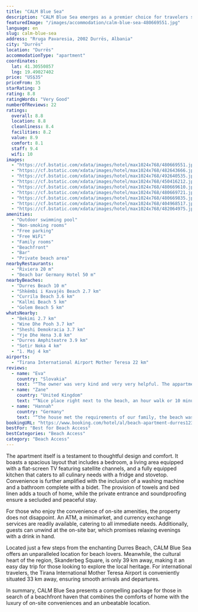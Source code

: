 ```yaml
---
title: "CALM Blue Sea"
description: "CALM Blue Sea emerges as a premier choice for travelers seeking a serene beachfront escape in Durrës."
featuredImage: "/images/accommodation/calm-blue-sea-480669551.jpg"
language: en
slug: calm-blue-sea
address: "Rruga Pavaresia, 2002 Durrës, Albania"
city: "Durrës"
location: "Durrës"
accommodationType: "apartment"
coordinates:
  lat: 41.30550857
  lng: 19.49027402
price: "US$35"
priceFrom: 35
starRating: 3
rating: 8.8
ratingWords: "Very Good"
numberOfReviews: 22
ratings:
  overall: 8.8
  location: 8.8
  cleanliness: 8.4
  facilities: 8.2
  value: 8.9
  comfort: 8.1
  staff: 9.4
  wifi: 10
images:
  - "https://cf.bstatic.com/xdata/images/hotel/max1024x768/480669551.jpg?k=10b65ff578943e9d465a37d14723690614b26f15761a58880e3c1d2712e39940&o=&hp=1"
  - "https://cf.bstatic.com/xdata/images/hotel/max1024x768/482643666.jpg?k=b51c5581ad2ac4d5e56d329ede0b4069df3359cc838f4c9d19ba6aaa3f3d22ea&o=&hp=1"
  - "https://cf.bstatic.com/xdata/images/hotel/max1024x768/492640535.jpg?k=2dfee4474bd401782f9cbbd844c2418c2ddb304c48934687dcd32b9243fd55b1&o=&hp=1"
  - "https://cf.bstatic.com/xdata/images/hotel/max1024x768/450416212.jpg?k=8caacb7f715673e81823c1bb0f8413fec4dabd45d1346283c50c3262c02c36c6&o=&hp=1"
  - "https://cf.bstatic.com/xdata/images/hotel/max1024x768/480669610.jpg?k=80bd6cea4245846907a6cb77114338c4fa9892b87a25880d4961937216f38863&o=&hp=1"
  - "https://cf.bstatic.com/xdata/images/hotel/max1024x768/480669721.jpg?k=40c7cb31ae54573e91d0b9920317421cae56560f5e35811614cec5a3461e1d5c&o=&hp=1"
  - "https://cf.bstatic.com/xdata/images/hotel/max1024x768/480669835.jpg?k=38d9a8c3e20f1bcb1ac877991640e342431ca900786659f8d8f02f20c23fcbd6&o=&hp=1"
  - "https://cf.bstatic.com/xdata/images/hotel/max1024x768/404968517.jpg?k=4270c7c5ad3d4feb8194582381e7d1041680c122d6f4bcb74a85ecb17b7d941c&o=&hp=1"
  - "https://cf.bstatic.com/xdata/images/hotel/max1024x768/482064975.jpg?k=6bbfb215e88a740d8c50de64a943991f573c6ed814ebc359b212fa2087258f2b&o=&hp=1"
amenities:
  - "Outdoor swimming pool"
  - "Non-smoking rooms"
  - "Free parking"
  - "Free WiFi"
  - "Family rooms"
  - "Beachfront"
  - "Bar"
  - "Private beach area"
nearbyRestaurants:
  - "Riviera 20 m"
  - "Beach bar Germany Hotel 50 m"
nearbyBeaches:
  - "Durres Beach 10 m"
  - "Shkëmbi i Kavajës Beach 2.7 km"
  - "Currila Beach 3.6 km"
  - "Kallmi Beach 5 km"
  - "Golem Beach 5 km"
whatsNearby:
  - "Bekimi 2.7 km"
  - "Wine Dhe Pooh 3.7 km"
  - "Sheshi Demokracia 3.7 km"
  - "Yje Dhe Hena 3.8 km"
  - "Durres Amphiteatre 3.9 km"
  - "Sotir Noka 4 km"
  - "1. Maj 4 km"
airports:
  - "Tirana International Airport Mother Teresa 22 km"
reviews:
  - name: "Eva"
    country: "Slovakia"
    text: "“The owner was very kind and very very helpful. The appartment was really clean, most of the equipment was new, including the mattress, washing machine, etc. There was also a big fridge and freezer, and a lot of space and comfort. The beach is a...”"
  - name: "Zane"
    country: "United Kingdom"
    text: "“Nice place right next to the beach, an hour walk or 10 minute bus away from the town centre. Very good price would recommend.”"
  - name: "Hannah"
    country: "Germany"
    text: "“the house met the requirements of our family, the beach was very close, in the neighborhood were all the services we needed”"
bookingURL: "https://www.booking.com/hotel/al/beach-apartment-durres123456789.en-gb.html?aid=8035640"
bestFor: "Best for Beach Access"
bestCategories: "Beach Access"
category: "Beach Access"
---
```


The apartment itself is a testament to thoughtful design and comfort. It boasts a spacious layout that includes a bedroom, a living area equipped with a flat-screen TV featuring satellite channels, and a fully equipped kitchen that caters to all culinary needs with a fridge and stovetop. Convenience is further amplified with the inclusion of a washing machine and a bathroom complete with a bidet. The provision of towels and bed linen adds a touch of home, while the private entrance and soundproofing ensure a secluded and peaceful stay.

For those who enjoy the convenience of on-site amenities, the property does not disappoint. An ATM, a minimarket, and currency exchange services are readily available, catering to all immediate needs. Additionally, guests can unwind at the on-site bar, which promises relaxing evenings with a drink in hand.

Located just a few steps from the enchanting Durres Beach, CALM Blue Sea offers an unparalleled location for beach lovers. Meanwhile, the cultural heart of the region, Skanderbeg Square, is only 39 km away, making it an easy day trip for those looking to explore the local heritage. For international travelers, the Tirana International Mother Teresa Airport is conveniently situated 33 km away, ensuring smooth arrivals and departures.

In summary, CALM Blue Sea presents a compelling package for those in search of a beachfront haven that combines the comforts of home with the luxury of on-site conveniences and an unbeatable location.